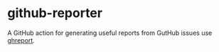 # github-reporter

A GitHub action for generating useful reports from GutHub issues use [ghreport](https://github.com/gramster/ghreport).
